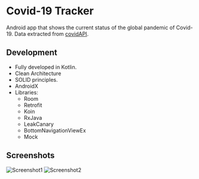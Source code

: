 # Covid-19 Tracker #

Android app that shows the current status of the global pandemic of Covid-19. Data extracted from [covidAPI](https://github.com/javieraviles/covidAPI).

## Development
- Fully developed in Kotlin.
- Clean Architecture
- SOLID principles.
- AndroidX
- Libraries:
	+ Room
	+ Retrofit
	+ Koin
	+ RxJava
	+ LeakCanary
	+ BottomNavigationViewEx
	+ Mock


## Screenshots
![Screenshot1](https://github.com/juanjecilla/Covid19-Tracker/master/screenshots/screenshot1.png)
![Screenshot2](https://github.com/juanjecilla/Covid19-Tracker/master/screenshots/screenshot2.png)
